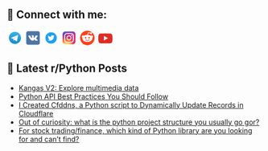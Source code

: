 ## 🔎 Connect with me:
[<img src="https://github.com/bullbesh/bullbesh/blob/main/images/Telegram.png" width="32" height="32" />](https://t.me/bullbesh)
[<img src="https://github.com/bullbesh/bullbesh/blob/main/images/VK.png" width="32" height="32" />](https://vk.com/bullbesh)
[<img src="https://github.com/bullbesh/bullbesh/blob/main/images/Twitter.png" width="32" height="32" />](https://twitter.com/bullbesh1)
[<img src="https://github.com/bullbesh/bullbesh/blob/main/images/Instagram.png" width="32" height="32" />](https://www.instagram.com/bullbesh)
[<img src="https://github.com/bullbesh/bullbesh/blob/main/images/Reddit.png" width="32" height="32" />](https://www.reddit.com/user/bullbesh)
[<img src="https://github.com/bullbesh/bullbesh/blob/main/images/YouTube.png" width="32" height="32" />](https://www.youtube.com/channel/UCtfjRs6uzgq5mfm8S06WTcg)

## 📕 Latest r/Python Posts
<!-- BLOG-POST-LIST:START -->
- [Kangas V2: Explore multimedia data](https://www.reddit.com/r/Python/comments/12qlmup/kangas_v2_explore_multimedia_data/)
- [Python API Best Practices You Should Follow](https://www.reddit.com/r/Python/comments/12qk6wg/python_api_best_practices_you_should_follow/)
- [I Created Cfddns, a Python script to Dynamically Update Records in Cloudflare](https://www.reddit.com/r/Python/comments/12qjlzt/i_created_cfddns_a_python_script_to_dynamically/)
- [Out of curiosity: what is the python project structure you usually go gor?](https://www.reddit.com/r/Python/comments/12qit60/out_of_curiosity_what_is_the_python_project/)
- [For stock trading/finance, which kind of Python library are you looking for and can’t find?](https://www.reddit.com/r/Python/comments/12qfd3z/for_stock_tradingfinance_which_kind_of_python/)
<!-- BLOG-POST-LIST:END -->
